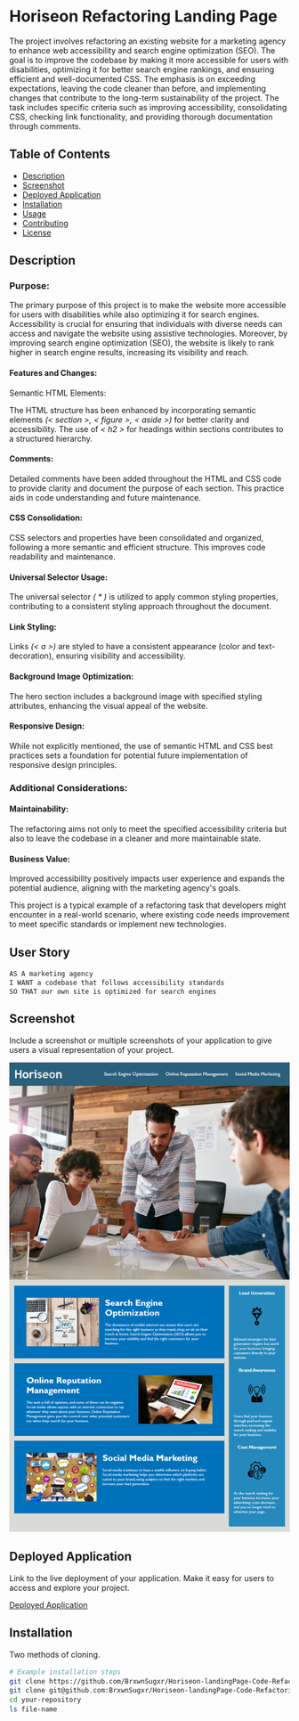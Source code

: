 # Horiseon Refactoring Landing Page

The project involves refactoring an existing website for a marketing agency to enhance web accessibility and search engine optimization (SEO). The goal is to improve the codebase by making it more accessible for users with disabilities, optimizing it for better search engine rankings, and ensuring efficient and well-documented CSS. The emphasis is on exceeding expectations, leaving the code cleaner than before, and implementing changes that contribute to the long-term sustainability of the project. The task includes specific criteria such as improving accessibility, consolidating CSS, checking link functionality, and providing thorough documentation through comments.

## Table of Contents

- [Description](#description)
- [Screenshot](#screenshot)
- [Deployed Application](#deployed-application)
- [Installation](#installation)
- [Usage](#usage)
- [Contributing](#contributing)
- [License](#license)

## Description

### Purpose:

The primary purpose of this project is to make the website more accessible for users with disabilities while also optimizing it for search engines. Accessibility is crucial for ensuring that individuals with diverse needs can access and navigate the website using assistive technologies. Moreover, by improving search engine optimization (SEO), the website is likely to rank higher in search engine results, increasing its visibility and reach.

#### Features and Changes:

Semantic HTML Elements:

The HTML structure has been enhanced by incorporating semantic elements _(< section >, < figure >, < aside >)_ for better clarity and accessibility.
The use of _< h2 >_ for headings within sections contributes to a structured hierarchy.

#### Comments:

Detailed comments have been added throughout the HTML and CSS code to provide clarity and document the purpose of each section. This practice aids in code understanding and future maintenance.

#### CSS Consolidation:

CSS selectors and properties have been consolidated and organized, following a more semantic and efficient structure. This improves code readability and maintenance.

#### Universal Selector Usage:

The universal selector _( \* )_ is utilized to apply common styling properties, contributing to a consistent styling approach throughout the document.

#### Link Styling:

Links _(< a >)_ are styled to have a consistent appearance (color and text-decoration), ensuring visibility and accessibility.

#### Background Image Optimization:

The hero section includes a background image with specified styling attributes, enhancing the visual appeal of the website.

#### Responsive Design:

While not explicitly mentioned, the use of semantic HTML and CSS best practices sets a foundation for potential future implementation of responsive design principles.

### Additional Considerations:

#### Maintainability:

The refactoring aims not only to meet the specified accessibility criteria but also to leave the codebase in a cleaner and more maintainable state.

#### Business Value:

Improved accessibility positively impacts user experience and expands the potential audience, aligning with the marketing agency's goals.

This project is a typical example of a refactoring task that developers might encounter in a real-world scenario, where existing code needs improvement to meet specific standards or implement new technologies.

## User Story

```
AS A marketing agency
I WANT a codebase that follows accessibility standards
SO THAT our own site is optimized for search engines
```

## Screenshot

Include a screenshot or multiple screenshots of your application to give users a visual representation of your project.

![The Horiseon webpage includes a navigation bar, a header image, and cards with text and images at the bottom of the page.](./Assets/01-html-css-git-homework-demo.png)

## Deployed Application

Link to the live deployment of your application. Make it easy for users to access and explore your project.

[Deployed Application](https://brxwnsugxr.github.io/Horiseon-landingPage-Code-Refactoring-Repository/)

## Installation

Two methods of cloning.

```bash
# Example installation steps
git clone https://github.com/BrxwnSugxr/Horiseon-landingPage-Code-Refactoring-Repository.git
git clone git@github.com:BrxwnSugxr/Horiseon-landingPage-Code-Refactoring-Repository.git
cd your-repository
ls file-name
```
